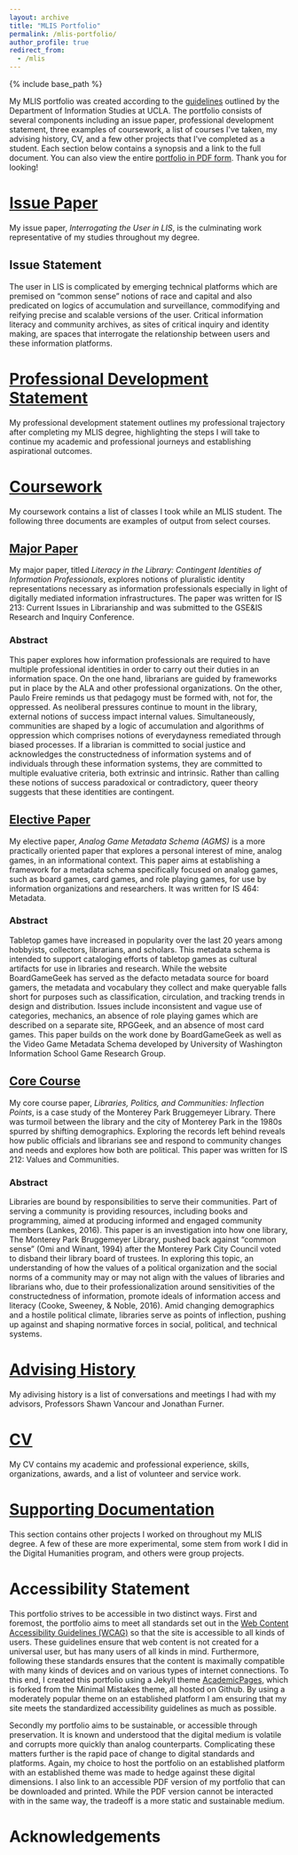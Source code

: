 ```yaml
---
layout: archive
title: "MLIS Portfolio"
permalink: /mlis-portfolio/
author_profile: true
redirect_from:
  - /mlis
---
```


{% include base_path %}

My MLIS portfolio was created according to the [guidelines](https://is.gseis.ucla.edu/media/StudentHandbook2019-2020.pdf) outlined by the Department of Information Studies at UCLA. The portfolio consists of several components including an issue paper, professional development statement, three examples of coursework, a list of courses I've taken, my advising history, CV, and a few other projects that I've completed as a student. Each section below contains a synopsis and a link to the full document. You can also view the entire [portfolio in PDF form](/files/Portfolio.pdf). Thank you for looking!


[Issue Paper](/issue-paper)
======
My issue paper, _Interrogating the User in LIS_, is the culminating work representative of my studies throughout my degree.

Issue Statement
------
The user in LIS is complicated by emerging technical platforms which are premised on “common sense” notions of race and capital and also predicated on logics of accumulation and surveillance, commodifying and reifying precise and scalable versions of the user. Critical information literacy and community archives, as sites of critical inquiry and identity making, are spaces that interrogate the relationship between users and these information platforms.


[Professional Development Statement](/professional-development-statement)
======
My professional development statement outlines my professional trajectory after completing my MLIS degree, highlighting the steps I will take to continue my academic and professional journeys and establishing aspirational outcomes.


[Coursework](/class-history)
======
My coursework contains a list of classes I took while an MLIS student. The following three documents are examples of output from select courses.

[Major Paper](/major-paper)
------
My major paper, titled _Literacy in the Library: Contingent Identities of Information Professionals_, explores notions of pluralistic identity representations necessary as information professionals especially in light of digitally mediated information infrastructures. The paper was written for IS 213: Current Issues in Librarianship and was submitted to the GSE&IS Research and Inquiry Conference.

### Abstract
This paper explores how information professionals are required to have multiple professional identities in order to carry out their duties in an information space. On the one hand, librarians are guided by frameworks put in place by the ALA and other professional organizations. On the other, Paulo Freire reminds us that pedagogy must be formed with, not for, the oppressed. As neoliberal pressures continue to mount in the library, external notions of success impact internal values. Simultaneously, communities are shaped by a logic of accumulation and algorithms of oppression which comprises notions of everydayness remediated through biased processes. If a librarian is committed to social justice and acknowledges the constructedness of information systems and of individuals through these information systems, they are committed to multiple evaluative criteria, both extrinsic and intrinsic. Rather than calling these notions of success paradoxical or contradictory, queer theory suggests that these identities are contingent.


[Elective Paper](/elective-paper)
------
My elective paper, _Analog Game Metadata Schema (AGMS)_ is a more practically oriented paper that explores a personal interest of mine, analog games, in an informational context. This paper aims at establishing a framework for a metadata schema specifically focused on analog games, such as board games, card games, and role playing games, for use by information organizations and researchers. It was written for IS 464: Metadata.

### Abstract
Tabletop games have increased in popularity over the last 20 years among hobbyists, collectors, librarians, and scholars. This metadata schema is intended to support cataloging efforts of tabletop games as cultural artifacts for use in libraries and research. While the website BoardGameGeek has served as the defacto metadata source for board gamers, the metadata and vocabulary they collect and make queryable falls short for purposes such as classification, circulation, and tracking trends in design and distribution. Issues include inconsistent and vague use of categories, mechanics, an absence of role playing games which are described on a separate site, RPGGeek, and an absence of most card games. This paper builds on the work done by BoardGameGeek as well as the Video Game Metadata Schema developed by University of Washington Information School Game Research Group.

[Core Course](/core-course)
------
My core course paper, _Libraries, Politics, and Communities: Inflection Points_, is a case study of the Monterey Park Bruggemeyer Library. There was turmoil between the library and the city of Monterey Park in the 1980s spurred by shifting demographics. Exploring the records left behind reveals how public officials and librarians see and respond to community changes and needs and explores how both are political. This paper was written for IS 212: Values and Communities.

### Abstract
Libraries are bound by responsibilities to serve their communities. Part of serving a community is providing resources, including books and programming, aimed at producing informed and engaged community members (Lankes, 2016). This paper is an investigation into how one library, The Monterey Park Bruggemeyer Library, pushed back against “common sense” (Omi and Winant, 1994) after the Monterey Park City Council voted to disband their library board of trustees. In exploring this topic, an understanding of how the values of a political organization and the social norms of a community may or may not align with the values of libraries and librarians who, due to their professionalization around sensitivities of the constructedness of information, promote ideals of information access and literacy (Cooke, Sweeney, & Noble, 2016). Amid changing demographics and a hostile political climate, libraries serve as points of inflection, pushing up against and shaping normative forces in social, political, and technical systems.


[Advising History](/advising-history)
======
My adivising history is a list of conversations and meetings I had with my advisors, Professors Shawn Vancour and Jonathan Furner.
 
 
[CV](/cv)
======
My CV contains my academic and professional experience, skills, organizations, awards, and a list of volunteer and service work.


[Supporting Documentation](/supporting-documentation)
======
This section contains other projects I worked on throughout my MLIS degree. A few of these are more experimental, some stem from work I did in the Digital Humanities program, and others were group projects.


Accessibility Statement
======
This portfolio strives to be accessible in two distinct ways. First and foremost, the portfolio aims to meet all standards set out in the [Web Content Accessibility Guidelines (WCAG)](https://www.w3.org/TR/WCAG20/) so that the site is accessible to all kinds of users. These guidelines ensure that web content is not created for a universal user, but has many users of all kinds in mind. Furthermore, following these standards ensures that the content is maximally compatible with many kinds of devices and on various types of internet connections. To this end, I created this portfolio using a Jekyll theme [AcademicPages](https://academicpages.github.io/), which is forked from the Minimal Mistakes theme, all hosted on Github. By using a moderately popular theme on an established platform I am ensuring that my site meets the standardized accessibility guidelines as much as possible.

Secondly my portfolio aims to be sustainable, or accessible through preservation. It is known and understood that the digital medium is volatile and corrupts more quickly than analog counterparts. Complicating these matters further is the rapid pace of change to digital standards and platforms. Again, my choice to host the portfolio on an established platform with an established theme was made to hedge against these digital dimensions. I also link to an accessible PDF version of my portfolio that can be downloaded and printed. While the PDF version cannot be interacted with in the same way, the tradeoff is a more static and sustainable medium.


Acknowledgements
======
